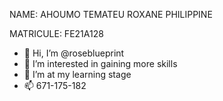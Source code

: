 NAME: AHOUMO TEMATEU ROXANE PHILIPPINE

MATRICULE: FE21A128

- 👋 Hi, I’m @roseblueprint
- 👀 I’m interested in gaining more skills
- 🌱 I’m at my learning stage
- 📫 671-175-182

<!---
roseblueprint/roseblueprint is a ✨ special ✨ repository because its `README.md` (this file) appears on your GitHub profile.
You can click the Preview link to take a look at your changes.
--->
